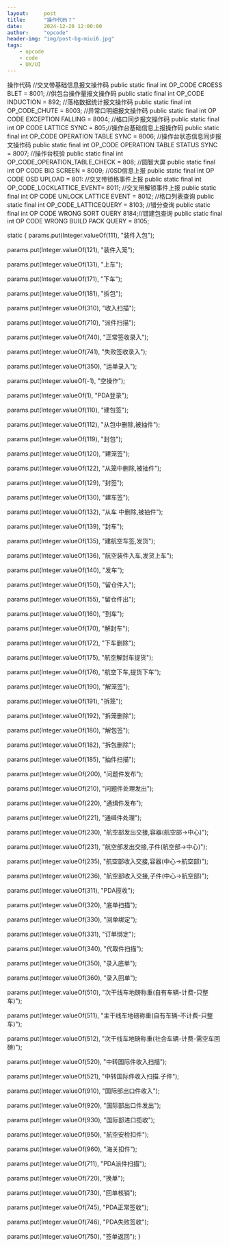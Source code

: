 ```yaml
---
layout:     post
title:      "操作代码？"
date:       2024-12-20 12:00:00
author:     "opcode"
header-img: "img/post-bg-miui6.jpg"
tags:
    - opcode
    - code
    - UX/UI
---
```

操作代码
//交叉带基础信息报文操作码
public static final int OP_CODE CROESS BLET = 8001;
//供包台操作量报文操作码
public static final int OP_CODE INDUCTION = 892;
//落格数据统计报文操作码
public static final int OP_CODE_CHUTE = 8003;
//异常口明细报文操作码
public static final int OP CODE EXCEPTION FALLING = 8004;
//格口同步报文操作码
public static final int OP CODE LATTICE SYNC = 805;//操作台基础信息上报操作码
public static final int OP_CODE OPERATION TABLE SYNC = 8006;
//操作台状态信息同步报文操作码
public static final int OP_CODE OPERATION TABLE STATUS SYNC = 8007;
//操作台校验
public static final int OP_CODE_OPERATION_TABLE_CHECK = 808;
//圆智大屏
public static final int OP CODE BIG SCREEN = 8009;
//0SD信息上报
public static final int OP CODE OSD UPLOAD = 801:
//交叉带锁格事件上报
public static final int OP_CODE_LOCKLATTICE_EVENT= 8011;
//交叉带解锁事件上报
public static final int OP CODE UNLOCK LATTICE EVENT = 8012;
//格口列表查询
public static final int OP_CODE_LATTICEQUERY = 8103;
//错分查询
public static final int OP CODE WRONG SORT OUERY    8184;//错建包查询
public static final int OP CODE WRONG BUILD PACK QUERY = 8105;

static { params.put(Integer.valueOf(111), "装件入包");

params.put(Integer.valueOf(121), "装件入笼");

params.put(Integer.valueOf(131), "上车");

params.put(Integer.valueOf(171), "下车");

params.put(Integer.valueOf(181), "拆包");

params.put(Integer.valueOf(310), "收入扫描");

params.put(Integer.valueOf(710), "派件扫描");

params.put(Integer.valueOf(740), "正常签收录入");

params.put(Integer.valueOf(741), "失败签收录入");

params.put(Integer.valueOf(350), "运单录入");

params.put(Integer.valueOf(-1), "空操作");

params.put(Integer.valueOf(1), "PDA登录");

params.put(Integer.valueOf(110), "建包签");

params.put(Integer.valueOf(112), "从包中删除,被抽件");

params.put(Integer.valueOf(119), "封包");

params.put(Integer.valueOf(120), "建笼签");

params.put(Integer.valueOf(122), "从笼中删除,被抽件");

params.put(Integer.valueOf(129), "封签");

params.put(Integer.valueOf(130), "建车签");

params.put(Integer.valueOf(132), "从车 中删除,被抽件");

params.put(Integer.valueOf(139), "封车");

params.put(Integer.valueOf(135), "建航空车签,发货");

params.put(Integer.valueOf(136), "航空装件入车,发货上车");

params.put(Integer.valueOf(140), "发车");

params.put(Integer.valueOf(150), "留仓件入");

params.put(Integer.valueOf(155), "留仓件出");

params.put(Integer.valueOf(160), "到车");

params.put(Integer.valueOf(170), "解封车");

params.put(Integer.valueOf(172), "下车删除");

params.put(Integer.valueOf(175), "航空解封车提货");

params.put(Integer.valueOf(176), "航空下车,提货下车");

params.put(Integer.valueOf(190), "解笼签");

params.put(Integer.valueOf(191), "拆笼");

params.put(Integer.valueOf(192), "拆笼删除");

params.put(Integer.valueOf(180), "解包签");

params.put(Integer.valueOf(182), "拆包删除");

params.put(Integer.valueOf(185), "抽件扫描");

params.put(Integer.valueOf(200), "问题件发布");

params.put(Integer.valueOf(210), "问题件处理发出");

params.put(Integer.valueOf(220), "通缉件发布");

params.put(Integer.valueOf(221), "通缉件处理");

params.put(Integer.valueOf(230), "航空部发出交接,容器(航空部->中心)");

params.put(Integer.valueOf(231), "航空部发出交接,子件(航空部->中心)");

params.put(Integer.valueOf(235), "航空部收入交接,容器(中心->航空部)");

params.put(Integer.valueOf(236), "航空部收入交接,子件(中心->航空部)");

params.put(Integer.valueOf(311), "PDA揽收");

params.put(Integer.valueOf(320), "底单扫描");

params.put(Integer.valueOf(330), "回单绑定");

params.put(Integer.valueOf(331), "订单绑定");

params.put(Integer.valueOf(340), "代取件扫描");

params.put(Integer.valueOf(350), "录入底单");

params.put(Integer.valueOf(360), "录入回单");

params.put(Integer.valueOf(510), "次干线车地磅称重(自有车辆-计费-只整车)");

params.put(Integer.valueOf(511), "主干线车地磅称重(自有车辆-不计费-只整车)");

params.put(Integer.valueOf(512), "次干线车地磅称重(社会车辆-计费-需空车回磅)");

params.put(Integer.valueOf(520), "中转国际件收入扫描");

params.put(Integer.valueOf(521), "中转国际件收入扫描.子件");

params.put(Integer.valueOf(910), "国际部出口件收入");

params.put(Integer.valueOf(920), "国际部出口件发出");

params.put(Integer.valueOf(930), "国际部进口揽收");

params.put(Integer.valueOf(950), "航空安检扣件");

params.put(Integer.valueOf(960), "海关扣件");

params.put(Integer.valueOf(711), "PDA派件扫描");

params.put(Integer.valueOf(720), "换单");

params.put(Integer.valueOf(730), "回单核销");

params.put(Integer.valueOf(745), "PDA正常签收");

params.put(Integer.valueOf(746), "PDA失败签收");

params.put(Integer.valueOf(750), "签单返回"); }
